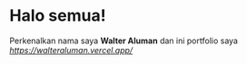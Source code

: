 # Halo semua! 


Perkenalkan nama saya **Walter Aluman**
dan ini portfolio saya *https://walteraluman.vercel.app/*
